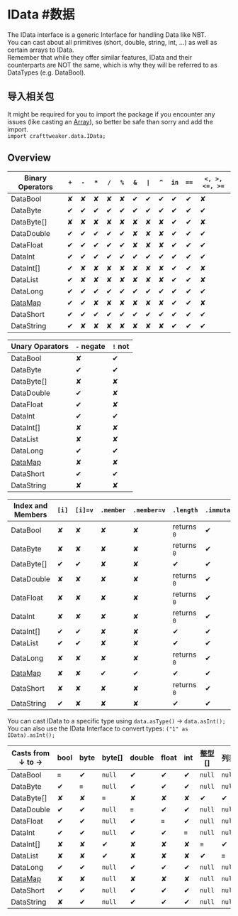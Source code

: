 # IData #数据

The IData interface is a generic Interface for handling Data like NBT.  
You can cast about all primitives (short, double, string, int, ...) as well as certain arrays to IData.  
Remember that while they offer similar features, IData and their counterparts are NOT the same, which is why they will be referred to as DataTypes (e.g. DataBool).


## 导入相关包
It might be required for you to import the package if you encounter any issues (like casting an [Array](/AdvancedFunctions/Arrays_and_Loops/)), so better be safe than sorry and add the import.  
`import crafttweaker.data.IData;`

## Overview

| Binary Operators                  | `+` | `-` | `*` | `/` | `%` | `&` | <code>&#124;</code> | `^` | `in` | `==` | `<, >, <=, >=` |
| --------------------------------- | --- | --- | --- | --- | --- | ------- | ------------------------- | --- | ---- | ---- | -------------------------- |
| DataBool                          | ✘   | ✘   | ✘   | ✘   | ✘   | ✔       | ✔                         | ✔   | ✔    | ✔    | ✘                          |
| DataByte                          | ✔   | ✔   | ✔   | ✔   | ✔   | ✔       | ✔                         | ✔   | ✔    | ✔    | ✔                          |
| DataByte[]                        | ✘   | ✘   | ✘   | ✘   | ✘   | ✘       | ✘                         | ✘   | ✔    | ✔    | ✘                          |
| DataDouble                        | ✔   | ✔   | ✔   | ✔   | ✔   | ✘       | ✘                         | ✘   | ✔    | ✔    | ✔                          |
| DataFloat                         | ✔   | ✔   | ✔   | ✔   | ✔   | ✘       | ✘                         | ✘   | ✔    | ✔    | ✔                          |
| DataInt                           | ✔   | ✔   | ✔   | ✔   | ✔   | ✔       | ✔                         | ✔   | ✔    | ✔    | ✔                          |
| DataInt[]                         | ✔   | ✘   | ✘   | ✘   | ✘   | ✘       | ✘                         | ✘   | ✔    | ✔    | ✘                          |
| DataList                          | ✔   | ✘   | ✘   | ✘   | ✘   | ✘       | ✘                         | ✘   | ✔    | ✔    | ✘                          |
| DataLong                          | ✔   | ✔   | ✔   | ✔   | ✔   | ✔       | ✔                         | ✔   | ✔    | ✔    | ✔                          |
| [DataMap](/Vanilla/Data/DataMap/) | ✔   | ✔   | ✘   | ✘   | ✘   | ✘       | ✘                         | ✘   | ✔    | ✔    | ✘                          |
| DataShort                         | ✔   | ✔   | ✔   | ✔   | ✔   | ✔       | ✔                         | ✔   | ✔    | ✔    | ✔                          |
| DataString                        | ✔   | ✘   | ✘   | ✘   | ✘   | ✘       | ✘                         | ✘   | ✔    | ✔    | ✔                          |


| Unary Oparators                   | `-` negate | `!` not |
| --------------------------------- | ---------- | ------- |
| DataBool                          | ✘          | ✔       |
| DataByte                          | ✔          | ✔       |
| DataByte[]                        | ✘          | ✘       |
| DataDouble                        | ✔          | ✘       |
| DataFloat                         | ✔          | ✘       |
| DataInt                           | ✔          | ✔       |
| DataInt[]                         | ✘          | ✘       |
| DataList                          | ✘          | ✘       |
| DataLong                          | ✔          | ✔       |
| [DataMap](/Vanilla/Data/DataMap/) | ✘          | ✘       |
| DataShort                         | ✔          | ✔       |
| DataString                        | ✘          | ✘       |


| Index and Members                 | `[i]` | `[i]=v` | `.member` | `.member=v` | `.length`   | `.immutable` | `.update(v)` |
| --------------------------------- | ----- | ------- | --------- | ----------- | ----------- | ------------ | ------------ |
| DataBool                          | ✘     | ✘       | ✘         | ✘           | returns `0` | ✔            | ✔            |
| DataByte                          | ✘     | ✘       | ✘         | ✘           | returns `0` | ✔            | ✔            |
| DataByte[]                        | ✔     | ✔       | ✘         | ✘           | ✔           | ✔            | ✔            |
| DataDouble                        | ✘     | ✘       | ✘         | ✘           | returns `0` | ✔            | ✔            |
| DataFloat                         | ✘     | ✘       | ✘         | ✘           | returns `0` | ✔            | ✔            |
| DataInt                           | ✘     | ✘       | ✘         | ✘           | returns `0` | ✔            | ✔            |
| DataInt[]                         | ✔     | ✔       | ✘         | ✘           | ✔           | ✔            | ✔            |
| DataList                          | ✔     | ✔       | ✘         | ✘           | ✔           | ✔            | ✔            |
| DataLong                          | ✘     | ✘       | ✘         | ✘           | returns `0` | ✔            | ✔            |
| [DataMap](/Vanilla/Data/DataMap/) | ✘     | ✘       | ✔         | ✔           | ✔           | ✔            | ✔            |
| DataShort                         | ✘     | ✘       | ✘         | ✘           | returns `0` | ✔            | ✔            |
| DataString                        | ✔     | ✘       | ✘         | ✘           | ✔           | ✔            | ✔            |


You can cast IData to a specific type using `data.asType()` → `data.asInt();`  
You can also use the IData Interface to convert types: `("1" as IData).asInt();`

| Casts from ↓ to →                 | bool | byte | byte[] | double | float | int | 整型[]   | 列表     | long | [Map](/AdvancedFunctions/Associative_Arrays/) | short | string |
| --------------------------------- | ---- | ---- | ------ | ------ | ----- | --- | ------ | ------ | ---- | --------------------------------------------- | ----- | ------ |
| DataBool                          | `≡`  | ✔    | `null` | ✔      | ✔     | ✔   | `null` | `null` | ✔    | `null`                                        | ✔     | ✔      |
| DataByte                          | ✔    | `≡`  | `null` | ✔      | ✔     | ✔   | `null` | `null` | ✔    | `null`                                        | ✔     | ✔      |
| DataByte[]                        | ✘    | ✘    | `≡`    | ✘      | ✘     | ✘   | ✔      | ✔      | ✘    | `null`                                        | ✘     | ✔      |
| DataDouble                        | ✔    | ✔    | `null` | `≡`    | ✔     | ✔   | `null` | `null` | ✔    | `null`                                        | ✔     | ✔      |
| DataFloat                         | ✔    | ✔    | `null` | ✔      | `≡`   | ✔   | `null` | `null` | ✔    | `null`                                        | ✔     | ✔      |
| DataInt                           | ✔    | ✔    | `null` | ✔      | ✔     | `≡` | `null` | `null` | ✔    | `null`                                        | ✔     | ✔      |
| DataInt[]                         | ✘    | ✘    | ✔      | ✘      | ✘     | ✘   | `≡`    | ✔      | ✘    | `null`                                        | ✘     | ✔      |
| DataList                          | ✘    | ✘    | ✔      | ✘      | ✘     | ✘   | ✔      | `≡`    | ✘    | `null`                                        | ✘     | ✔      |
| DataLong                          | ✔    | ✔    | `null` | ✔      | ✔     | ✔   | `null` | `null` | `≡`  | `null`                                        | ✔     | ✔      |
| [DataMap](/Vanilla/Data/DataMap/) | ✘    | ✘    | `null` | ✘      | ✘     | ✘   | `null` | `null` | ✘    | `≡`                                           | ✘     | ✔      |
| DataShort                         | ✔    | ✔    | `null` | ✔      | ✔     | ✔   | `null` | `null` | ✔    | `null`                                        | `≡`   | ✔      |
| DataString                        | ✘    | ✔    | `null` | ✔      | ✔     | ✔   | `null` | `null` | ✔    | `null`                                        | ✔     | `≡`    |
